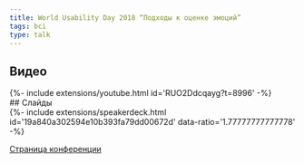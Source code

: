 ```yaml
---
title: World Usability Day 2018 “Подходы к оценке эмоций”
tags: bci
type: talk
---
```

## Видео
<div>{%- include extensions/youtube.html id='RUO2Ddcqayg?t=8996' -%}</div>
## Слайды
<div>{%- include extensions/speakerdeck.html id='19a840a302594e10b393fa79dd00672d'  data-ratio='1.77777777777778' -%}</div>

[Страница конференции](http://wud.ifmo.ru/#raspSection)

<!--more-->

